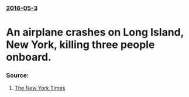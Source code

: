 ### [2016-05-3](/news/2016/05/3/index.md)

# An airplane crashes on Long Island, New York, killing three people onboard. 




### Source:

1. [The New York Times](http://www.nytimes.com/2016/05/04/nyregion/long-island-plane-crash-kills-3.html)
